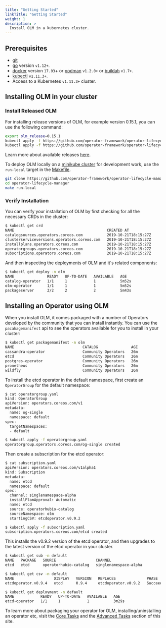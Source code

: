 ```yaml
---
title: "Getting Started"
linkTitle: "Getting Started"
weight: 1
description: >
  Install OLM in a kubernetes cluster.
---
```



## Prerequisites

- [git](https://git-scm.com/downloads)
- [go](https://golang.org/dl/) version `v1.12+`.
- [docker](https://docs.docker.com/install/) version `17.03`+ or [podman](https://github.com/containers/libpod/blob/master/install.md) `v1.2.0+` or [buildah](https://github.com/containers/buildah/blob/master/install.md) `v1.7+`.
- [kubectl](https://kubernetes.io/docs/tasks/tools/install-kubectl/) `v1.11.3+`.
- Access to a Kubernetes `v1.11.3+` cluster.

## Installing OLM in your cluster

### Install Released OLM
For installing release versions of OLM, for example version 0.15.1, you can use the following command:

```sh
export olm_release=0.15.1
kubectl apply -f https://github.com/operator-framework/operator-lifecycle-manager/releases/download/${olm_release}/crds.yaml
kubectl apply -f https://github.com/operator-framework/operator-lifecycle-manager/releases/download/${olm_release}/olm.yaml
```

Learn more about available releases [here](https://github.com/operator-framework/operator-lifecycle-manager/releases).


To deploy OLM locally on a [minikube cluster](https://kubernetes.io/docs/tasks/tools/install-minikube/) for development work, use the `run-local` target in the [Makefile](https://github.com/operator-framework/operator-lifecycle-manager/blob/master/Makefile).

```sh
git clone https://github.com/operator-framework/operator-lifecycle-manager.git
cd operator-lifecycle-manager
make run-local
```

### Verify Installation

You can verify your installation of OLM by first checking for all the necessary CRDs in the cluster:

```sh
$ kubectl get crd
NAME                                          CREATED AT
catalogsources.operators.coreos.com           2019-10-21T18:15:27Z
clusterserviceversions.operators.coreos.com   2019-10-21T18:15:27Z
installplans.operators.coreos.com             2019-10-21T18:15:27Z
operatorgroups.operators.coreos.com           2019-10-21T18:15:27Z
subscriptions.operators.coreos.com            2019-10-21T18:15:27Z
```

And then inspecting the deployments of OLM and it's related components:

```sh
$ kubectl get deploy -n olm
NAME               READY   UP-TO-DATE   AVAILABLE   AGE
catalog-operator   1/1     1            1           5m52s
olm-operator       1/1     1            1           5m52s
packageserver      2/2     2            2           5m43s
```

## Installing an Operator using OLM 

When you install OLM, it comes packaged with a number of Operators developed by the community that you can install instantly. 
You can use the `pacakagemanifest` api to see the operators available for you to install in your cluster: 

```sh
$ kubectl get packagemanifest -n olm
NAME                               CATALOG               AGE
cassandra-operator                 Community Operators   26m
etcd                               Community Operators   26m
postgres-operator                  Community Operators   26m
prometheus                         Community Operators   26m
wildfly                            Community Operators   26m
```

To install the etcd operator in the default namespace, first create an `OperatorGroup` for the default namespace: 

```sh
$ cat operatorgroup.yaml
kind: OperatorGroup
apiVersion: operators.coreos.com/v1
metadata:
  name: og-single
  namespace: default
spec:
  targetNamespaces:
  - default

$ kubectl apply -f operatorgroup.yaml
operatorgroup.operators.coreos.com/og-single created
```

Then create a subscription for the etcd operator: 

```sh
$ cat subscription.yaml
apiVersion: operators.coreos.com/v1alpha1
kind: Subscription
metadata:
  name: etcd
  namespace: default
spec:
  channel: singlenamespace-alpha
  installPlanApproval: Automatic
  name: etcd
  source: operatorhubio-catalog
  sourceNamespace: olm
  startingCSV: etcdoperator.v0.9.2

$ kubectl apply -f subscription.yaml
subscription.operators.coreos.com/etcd created
```

This installs the v0.9.2 version of the etcd operator, and then upgrades to the latest version of the etcd operator in your cluster.

```sh
$ kubectl get sub -n default 
NAME   PACKAGE   SOURCE                  CHANNEL
etcd   etcd      operatorhubio-catalog   singlenamespace-alpha

$ kubectl get csv -n default 
NAME                  DISPLAY   VERSION   REPLACES              PHASE
etcdoperator.v0.9.4   etcd      0.9.4     etcdoperator.v0.9.2   Succeeded

$ kubectl get deployment -n default 
NAME            READY   UP-TO-DATE   AVAILABLE   AGE
etcd-operator   1/1     1            1           3m29s
```

To learn more about packaging your operator for OLM, installing/uninstalling an operator etc, visit the [Core Tasks](/docs/tasks/) and the [Advanced Tasks](/docs/advanced-tasks/) section of this site.
